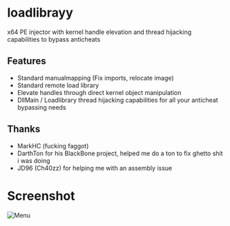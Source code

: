 # loadlibrayy
x64 PE injector with kernel handle elevation and thread hijacking capabilities to bypass anticheats

## Features
+ Standard manualmapping (Fix imports, relocate image)
+ Standard remote load library
+ Elevate handles through direct kernel object manipulation
+ DllMain / Loadlibrary thread hijacking capabilities for all your anticheat bypassing needs 


## Thanks
+ MarkHC (fucking faggot)
+ DarthTon for his BlackBone project, helped me do a ton to fix ghetto shit i was doing
+ JD96 (Ch40zz) for helping me with an assembly issue

# Screenshot
![Menu](http://i.imgur.com/qS1iPT7.png)
